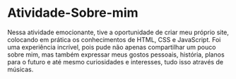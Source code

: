 # Atividade-Sobre-mim

Nessa atividade emocionante, tive a oportunidade de criar meu próprio site, colocando em prática os conhecimentos de HTML, CSS e JavaScript. Foi uma experiência incrível, pois pude não apenas compartilhar um pouco sobre mim, mas também expressar meus gostos pessoais, história, planos para o futuro e até mesmo curiosidades e interesses, tudo isso através de músicas.
